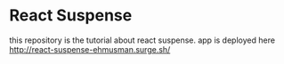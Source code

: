 # React Suspense

this repository is the tutorial about react suspense.
app is deployed here
http://react-suspense-ehmusman.surge.sh/
